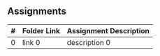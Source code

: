 ## Assignments

|  #  | Folder Link | Assignment Description |
| :-: | ----------- | ---------------------- |
|  0  | link 0      | description 0          |

